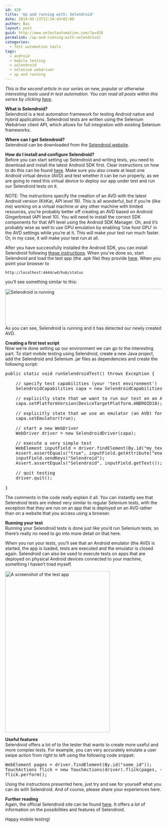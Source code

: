 ```yaml
---
id: 420
title: 'Up and running with: Selendroid'
date: 2014-05-13T12:34:43+02:00
author: Bas
layout: post
guid: http://www.ontestautomation.com/?p=420
permalink: /up-and-running-with-selendroid/
categories:
  - Test automation tools
tags:
  - android
  - mobile testing
  - selendroid
  - selenium webdriver
  - up and running
---
```

_This is the second article in our series on new, popular or otherwise interesting tools used in test automation. You can read all posts within this series by clicking [here](http://www.ontestautomation.com/tag/up-and-running/)._

**What is Selendroid?**  
Selendroid is a test automation framework for testing Android native and hybrid applications. Selendroid tests are written using the Selenium Webdriver client API, which allows for full integration with existing Selenium frameworks.

**Where can I get Selendroid?**  
Selendroid can be downloaded from the [Selendroid website](http://selendroid.io/).

**How do I install and configure Selendroid?**  
Before you can start setting up Selendroid and writing tests, you need to download and install the latest Android SDK first. Clear instructions on how to do this can be found [here](http://spring.io/guides/gs/android/). Make sure you also create at least one Android virtual device (AVD) and test whether it can be run properly, as we are going to need this virtual device to deploy our app under test and run our Selendroid tests on it.

NOTE: The instructions specify the creation of an AVD with the latest Android version (KitKat, API level 19). This is all wonderful, but if you&#8217;re (like me) working on a virtual machine or any other machine with limited resources, you&#8217;re probably better off creating an AVD based on Android Gingerbread (API level 10). You will need to install the correct SDK components for that API level using the Android SDK Manager. Oh, and it&#8217;s probably wise as well to use GPU emulation by enabling &#8216;Use host GPU&#8217; in the AVD settings while you&#8217;re at it. This will make your test run much faster. Or, in my case, it will make your test run at all.

After you have successfully installed the Android SDK, you can install Selendroid following [these instructions](http://selendroid.io/setup.html). When you&#8217;ve done so, start Selendroid and load the test app (the .apk file) they provide [here](http://selendroid.io/setup.html#getAut). When you point your browser to

`http://localhost:4444/wd/hub/status`

you&#8217;ll see something similar to this:

[<img src="http://www.ontestautomation.com/wp-content/uploads/2014/05/wd_hub_status.png" alt="Selendroid is running" width="1403" height="118" class="aligncenter size-full wp-image-425" srcset="https://www.ontestautomation.com/wp-content/uploads/2014/05/wd_hub_status.png 1403w, https://www.ontestautomation.com/wp-content/uploads/2014/05/wd_hub_status-300x25.png 300w, https://www.ontestautomation.com/wp-content/uploads/2014/05/wd_hub_status-1024x86.png 1024w" sizes="(max-width: 1403px) 100vw, 1403px" />](http://www.ontestautomation.com/wp-content/uploads/2014/05/wd_hub_status.png)  
As you can see, Selendroid is running and it has detected our newly created AVD.

**Creating a first test script**  
Now we&#8217;re done setting up our environment we can go to the interesting part. To start mobile testing using Selendroid, create a new Java project, add the Selendroid and Selenium .jar files as dependencies and create the following script:

<pre class="brush: java; gutter: false; first-line: 1; highlight: []; html-script: false">public static void runSelendroidTest() throws Exception {
		
	// specify test capabilities (your &#039;test environment&#039;)
	SelendroidCapabilities capa = new SelendroidCapabilities("io.selendroid.testapp:0.9.0");
		
	// explicitly state that we want to run our test on an Android API level 10 device
	capa.setPlatformVersion(DeviceTargetPlatform.ANDROID10);
		
	// explicitly state that we use an emulator (an AVD) for test execution rather than a physical device
	capa.setEmulator(true);

	// start a new WebDriver
	WebDriver driver = new SelendroidDriver(capa);
		
	// execute a very simple test
	WebElement inputField = driver.findElement(By.id("my_text_field"));
	Assert.assertEquals("true", inputField.getAttribute("enabled"));
	inputField.sendKeys("Selendroid");
	Assert.assertEquals("Selendroid", inputField.getText());
		
	// quit testing
	driver.quit();
		
}</pre>

The comments in the code really explain it all. You can instantly see that Selendroid tests are indeed very similar to regular Selenium tests, with the exception that they are run on an app that is deployed on an AVD rather than on a website that you access using a browser.

**Running your test**  
Running your Selendroid tests is done just like you&#8217;d run Selenium tests, so there&#8217;s really no need to go into more detail on that here.

When you run your tests, you&#8217;ll see that an Android emulator (the AVD) is started, the app is loaded, tests are executed and the emulator is closed again. Selendroid can also be used to execute tests on apps that are deployed on physical Android devices connected to your machine, something I haven&#8217;t tried myself.

[<img src="http://www.ontestautomation.com/wp-content/uploads/2014/05/screenshot_test_app.png" alt="A screenshot of the test app" width="336" height="519" class="aligncenter size-full wp-image-430" srcset="https://www.ontestautomation.com/wp-content/uploads/2014/05/screenshot_test_app.png 336w, https://www.ontestautomation.com/wp-content/uploads/2014/05/screenshot_test_app-194x300.png 194w" sizes="(max-width: 336px) 100vw, 336px" />](http://www.ontestautomation.com/wp-content/uploads/2014/05/screenshot_test_app.png)

**Useful features**  
Selendroid offers a lot of to the tester that wants to create more useful and more complex tests. For example, you can very accurately emulate a user swipe action from right to left using the following code snippet:

<pre class="brush: java; gutter: false; first-line: 1; highlight: []; html-script: false">WebElement pages = driver.findElement(By.id("some_id"));
TouchActions flick = new TouchActions(driver).flick(pages, -100, 0, 0);
flick.perform();</pre>

Using the instructions presented here, just try and see for yourself what you can do with Selendroid. And of course, please share your experiences here.

**Further reading**  
Again, the official Selendroid site can be found [here](http://selendroid.io/). It offers a lot of information on the possibilities and features of Selendroid.

Happy mobile testing!